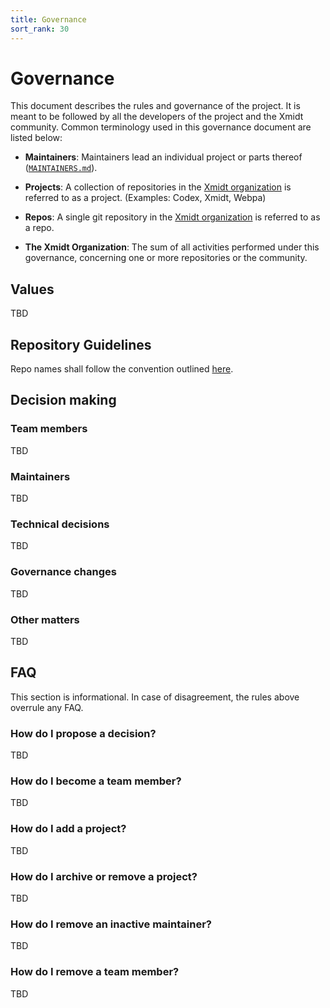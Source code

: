 ```yaml
---
title: Governance
sort_rank: 30
---
```


# Governance

This document describes the rules and governance of the project. It is meant to be followed by all the developers of the project and the Xmidt community. Common terminology used in this governance document are listed below:

* **Maintainers**: Maintainers lead an individual project or parts thereof ([`MAINTAINERS.md`](maintainers.md)).

* **Projects**: A collection of repositories in the [Xmidt organization](https://github.com/xmidt-org) is referred to as a project. (Examples: Codex, Xmidt, Webpa)

* **Repos**: A single git repository in the [Xmidt organization](gh) is referred to as a repo.

* **The Xmidt Organization**: The sum of all activities performed under this governance, concerning one or more repositories or the community.

## Values

TBD

## Repository Guidelines

Repo names shall follow the convention outlined [here](/repo-naming/).

## Decision making

### Team members 

TBD

### Maintainers

TBD

### Technical decisions

TBD

### Governance changes

TBD

### Other matters

TBD

## FAQ

This section is informational. In case of disagreement, the rules above overrule any FAQ.

### How do I propose a decision?

TBD

### How do I become a team member?

TBD

### How do I add a project?

TBD

### How do I archive or remove a project?

TBD

### How do I remove an inactive maintainer?

TBD

### How do I remove a team member?

TBD

